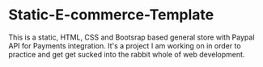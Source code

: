 # Static-E-commerce-Template
This is a static, HTML, CSS and Bootsrap based general store with Paypal API for Payments integration. It's a project I am working on in order to practice and get get sucked into the rabbit whole of web development. 
